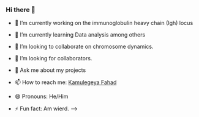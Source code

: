 ### Hi there 👋

- 🔭 I’m currently working on the immunoglobulin heavy chain (Igh) locus

- 🌱 I’m currently learning Data analysis among others

- 👯 I’m looking to collaborate on chromosome dynamics.

- 🤔 I’m looking for collaborators.

- 💬 Ask me about my projects

- 📫 How to reach me: [Kamulegeya Fahad](linkedin.com/in/kamulegeya-fahad-a872b514a) 

- 😄 Pronouns: He/Him
- ⚡ Fun fact: Am wierd.
-->

